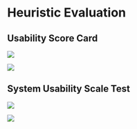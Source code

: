 # Heuristic Evaluation
## Usability Score Card
![
](https://lh3.googleusercontent.com/7WxSGy4qOrRUKkJh3hmZAPkP4JCpfmMxyFZ-r5iJtZNWondVLVGKykT5qvhUE5FMOO3PqCRxwOxq "USDA - Heuristic Current")

![
](https://lh3.googleusercontent.com/-Ii9hOiKV9C4xT_o5_EJhiJ6HKnssSTqAu4EWJ-ASSMKb0BzSqiqjeRJarPs0l2DSt1c3NDfrdYt "USDA - Heuristic Prototype")

## System Usability Scale Test
![
](https://lh3.googleusercontent.com/X0URQgwkb6vMSQ7-QLXQJWgujOft1M4p4JJWSLNiA4iPaJoh5Z-1NggTpaOGHe3ryucS62OdT0aH "HCD SUS - 1")

![
](https://lh3.googleusercontent.com/cO8lKLvebQZ9NcvyQXt3YkBh9UFp2cdNF8jNZf334BOcwxbfVxt-ATZk8a3ryTMH_tDdsRscUk8H "HCD SUS - 2")
